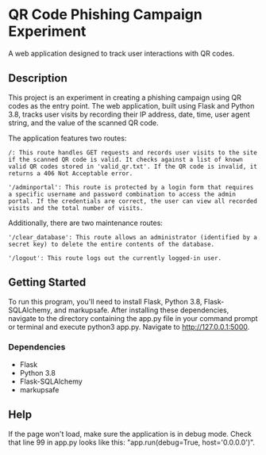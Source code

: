 # QR Code Phishing Campaign Experiment

A web application designed to track user interactions with QR codes.

## Description

This project is an experiment in creating a phishing campaign using QR codes as the entry point. The web application, built using Flask and Python 3.8, tracks user visits by recording their IP address, date, time, user agent string, and the value of the scanned QR code.

The application features two routes:

    /: This route handles GET requests and records user visits to the site if the scanned QR code is valid. It checks against a list of known valid QR codes stored in 'valid_qr.txt'. If the QR code is invalid, it returns a 406 Not Acceptable error.

    '/adminportal': This route is protected by a login form that requires a specific username and password combination to access the admin portal. If the credentials are correct, the user can view all recorded visits and the total number of visits.

Additionally, there are two maintenance routes:

    '/clear_database': This route allows an administrator (identified by a secret key) to delete the entire contents of the database.

    '/logout': This route logs out the currently logged-in user.

## Getting Started

To run this program, you'll need to install Flask, Python 3.8, Flask-SQLAlchemy, and markupsafe. After installing these dependencies, navigate to the directory containing the app.py file in your command prompt or terminal and execute python3 app.py. Navigate to http://127.0.0.1:5000.

### Dependencies

* Flask
* Python 3.8
* Flask-SQLAlchemy
* markupsafe

## Help

If the page won't load, make sure the application is in debug mode. Check that line 99 in app.py looks like this: "app.run(debug=True, host='0.0.0.0')".
